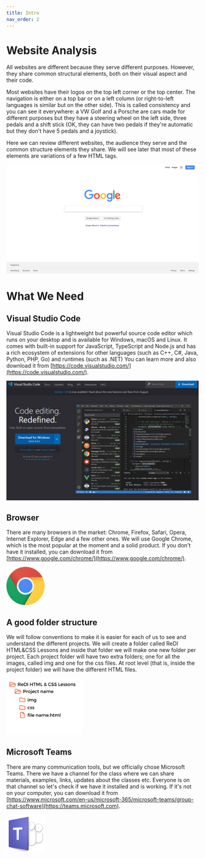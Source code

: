 ```yaml
---
title: Intro
nav_order: 2
---
```


# Website Analysis

All websites are different because they serve different purposes. However, they share common structural elements,
both on their visual aspect and their code.

Most websites have their logos on the top left corner or the top center. The navigation is either on a top bar or on a
left column (or right-to-left languages is similar but on the other side). This is called consistency and you can see
it everywhere: a VW Golf and a Porsche are cars made for different purposes but they have a steering wheel on the left
side, three pedals and a shift stick (OK, they can have two pedals if they're automatic but they don't have 5 pedals and
a joystick).

Here we can review different websites, the audience they serve and the common structure elements they share. We will see
later that most of these elements are variations of a few HTML tags.

![Google homepage](google.jpg)

# What We Need

## Visual Studio Code

Visual Studio Code is a lightweight but powerful source code editor which runs on your desktop and is available for
Windows, macOS and Linux. It comes with built-in support for JavaScript, TypeScript and Node.js and has a rich
ecosystem of extensions for other languages (such as C++, C#, Java, Python, PHP, Go) and runtimes (such as .NET)
You can learn more and also download it from [https://code.visualstudio.com/](https://code.visualstudio.com/).

![Visual Studio Code](vscode.png)

## Browser

There are many browsers in the market: Chrome, Firefox, Safari, Opera, Internet Explorer, Edge and a few other ones. We
will use Google Chrome, which is the most popular at the moment and a solid product. If you don't have it installed, you
can download it from [https://www.google.com/chrome/](https://www.google.com/chrome/).

<img src="./chrome.png" width="100" height="100" />

## A good folder structure

We will follow conventions to make it is easier for each of us to see and understand the different projects. We will
create a folder called ReDI HTML&CSS Lessons and inside that folder we will make one new folder per project. Each
project folder will have two extra folders; one for all the images, called img and one for the css files. At root level
(that is, inside the project folder) we will have the different HTML files.

<img src="./folders.png" width="200" height="149" />

## Microsoft Teams

There are many communication tools, but we officially chose Microsoft Teams. There we have a channel for the class where
we can share materials, examples, links, updates about the classes etc. Everyone is on that channel so let's check if we have
it installed and is working. If it's not on your computer, you can download it from [https://www.microsoft.com/en-us/microsoft-365/microsoft-teams/group-chat-software](https://teams.microsoft.com).

<img src="./teams.png" width="100" height="100" />
